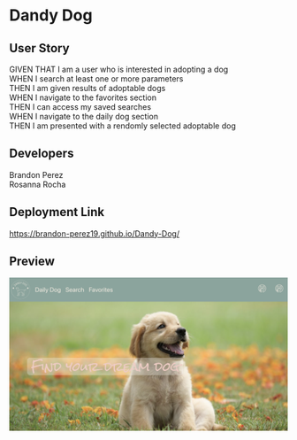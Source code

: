 # Dandy Dog

## User Story
 GIVEN THAT I am a user who is interested in adopting a dog </br>
 WHEN I search at least one or more parameters </br>
 THEN I am given results of adoptable dogs </br>
 WHEN I navigate to the favorites section </br>
 THEN I can access my saved searches </br>
 WHEN I navigate to the daily dog section </br>
 THEN I am presented with a rendomly selected adoptable dog </br>

 ## Developers
 Brandon Perez </br>
 Rosanna Rocha </br>

 ## Deployment Link
 https://brandon-perez19.github.io/Dandy-Dog/ </br>

 ## Preview 
 ![](assets/Images/application.png)

